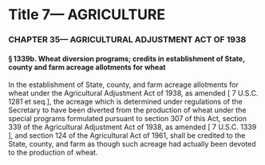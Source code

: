 
# Title 7— AGRICULTURE
### CHAPTER 35— AGRICULTURAL ADJUSTMENT ACT OF 1938
#### § 1339b. Wheat diversion programs; credits in establishment of State, county and farm acreage allotments for wheat

In the establishment of State, county, and farm acreage allotments for wheat under the Agricultural Adjustment Act of 1938, as amended [ 7 U.S.C. 1281 et seq.], the acreage which is determined under regulations of the Secretary to have been diverted from the production of wheat under the special programs formulated pursuant to section 307 of this Act, section 339 of the Agricultural Adjustment Act of 1938, as amended [ 7 U.S.C. 1339 ], and section 124 of the Agricultural Act of 1961, shall be credited to the State, county, and farm as though such acreage had actually been devoted to the production of wheat.
